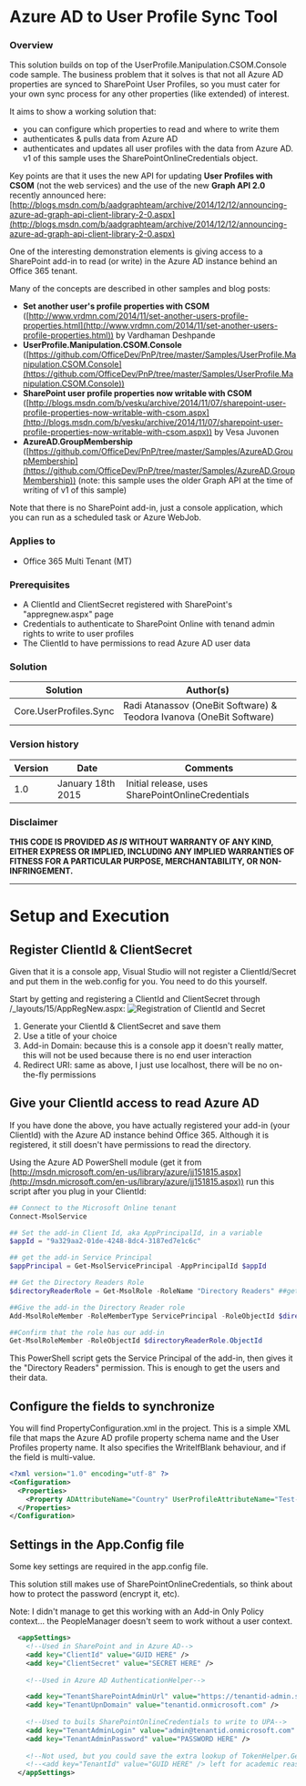 # Azure AD to User Profile Sync Tool #

### Overview ###
This solution builds on top of the UserProfile.Manipulation.CSOM.Console code sample. The business problem that it solves is that not all Azure AD properties are synced to SharePoint User Profiles, so you must cater for your own sync process for any other properties (like extended) of interest.

It aims to show a working solution that:

- you can configure which properties to read and where to write them
- authenticates & pulls data from Azure AD
- authenticates and updates all user profiles with the data from Azure AD. v1 of this sample uses the SharePointOnlineCredentials object.

Key points are that it uses the new API for updating **User Profiles with CSOM** (not the web services) and the use of the new **Graph API 2.0** recently announced here: [http://blogs.msdn.com/b/aadgraphteam/archive/2014/12/12/announcing-azure-ad-graph-api-client-library-2-0.aspx](http://blogs.msdn.com/b/aadgraphteam/archive/2014/12/12/announcing-azure-ad-graph-api-client-library-2-0.aspx)

One of the interesting demonstration elements is giving access to a SharePoint add-in to read (or write) in the Azure AD instance behind an Office 365 tenant.

Many of the concepts are described in other samples and blog posts:

- **Set another user's profile properties with CSOM** ([http://www.vrdmn.com/2014/11/set-another-users-profile-properties.html](http://www.vrdmn.com/2014/11/set-another-users-profile-properties.html)) by Vardhaman Deshpande
- **UserProfile.Manipulation.CSOM.Console** ([https://github.com/OfficeDev/PnP/tree/master/Samples/UserProfile.Manipulation.CSOM.Console](https://github.com/OfficeDev/PnP/tree/master/Samples/UserProfile.Manipulation.CSOM.Console))
- **SharePoint user profile properties now writable with CSOM** ([http://blogs.msdn.com/b/vesku/archive/2014/11/07/sharepoint-user-profile-properties-now-writable-with-csom.aspx](http://blogs.msdn.com/b/vesku/archive/2014/11/07/sharepoint-user-profile-properties-now-writable-with-csom.aspx)) by Vesa Juvonen
- **AzureAD.GroupMembership** ([https://github.com/OfficeDev/PnP/tree/master/Samples/AzureAD.GroupMembership](https://github.com/OfficeDev/PnP/tree/master/Samples/AzureAD.GroupMembership)) (note: this sample uses the older Graph API at the time of writing of v1 of this sample)

Note that there is no SharePoint add-in, just a console application, which you can run as a scheduled task or Azure WebJob.

### Applies to ###
-  Office 365 Multi Tenant (MT)

### Prerequisites ###
- A ClientId and ClientSecret registered with SharePoint's "appregnew.aspx" page
- Credentials to authenticate to SharePoint Online with tenand admin rights to write to user profiles
- The ClientId to have permissions to read Azure AD user data

### Solution ###
Solution | Author(s)
---------|----------
Core.UserProfiles.Sync | Radi Atanassov (OneBit Software) & Teodora Ivanova (OneBit Software)

### Version history ###
Version  | Date | Comments
---------| -----| --------
1.0  | January 18th 2015 | Initial release, uses SharePointOnlineCredentials

### Disclaimer ###
**THIS CODE IS PROVIDED *AS IS* WITHOUT WARRANTY OF ANY KIND, EITHER EXPRESS OR IMPLIED, INCLUDING ANY IMPLIED WARRANTIES OF FITNESS FOR A PARTICULAR PURPOSE, MERCHANTABILITY, OR NON-INFRINGEMENT.**


----------
# Setup and Execution #
## Register ClientId & ClientSecret ##
Given that it is a console app, Visual Studio will not register a ClientId/Secret and put them in the web.config for you. You need to do this yourself.

Start by getting and registering a ClientId and ClientSecret through /_layouts/15/AppRegNew.aspx:
![Registration of ClientId and Secret](http://i.imgur.com/FrgFeht.png)

1. Generate your ClientId & ClientSecret and save them
2. Use a title of your choice
3. Add-in Domain: because this is a console app it doesn't really matter, this will not be used because there is no end user interaction
4. Redirect URI: same as above, I just use localhost, there will be no on-the-fly permissions

## Give your ClientId access to read Azure AD ##
If you have done the above, you have actually registered your add-in (your ClientId) with the Azure AD instance behind Office 365. Although it is registered, it still doesn't have permissions to read the directory. 

Using the Azure AD PowerShell module (get it from [http://msdn.microsoft.com/en-us/library/azure/jj151815.aspx](http://msdn.microsoft.com/en-us/library/azure/jj151815.aspx)) run this script after you plug in your ClientId:

```PowerShell
## Connect to the Microsoft Online tenant
Connect-MsolService

## Set the add-in Client Id, aka AppPrincipalId, in a variable
$appId = "9a329aa2-01de-4248-8dc4-3187ed7e1c6c"

## get the add-in Service Principal
$appPrincipal = Get-MsolServicePrincipal -AppPrincipalId $appId 

## Get the Directory Readers Role
$directoryReaderRole = Get-MsolRole -RoleName "Directory Readers" ##get the role you want to set

##Give the add-in the Directory Reader role
Add-MsolRoleMember -RoleMemberType ServicePrincipal -RoleObjectId $directoryReaderRole.ObjectId -RoleMemberObjectId $appPrincipal.ObjectId

##Confirm that the role has our add-in
Get-MsolRoleMember -RoleObjectId $directoryReaderRole.ObjectId
```

This PowerShell script gets the Service Principal of the add-in, then gives it the "Directory Readers" permission. This is enough to get the users and their data.

## Configure the fields to synchronize ##
You will find PropertyConfiguration.xml in the project. This is a simple XML file that maps the Azure AD profile property schema name and the User Profiles property name. It also specifies the WriteIfBlank behaviour, and if the field is multi-value.

```xml
<?xml version="1.0" encoding="utf-8" ?>
<Configuration>
  <Properties>
    <Property ADAttributeName="Country" UserProfileAttributeName="Test-Country" WriteIfBlank="true" IsMulti="false"/>
  </Properties>
</Configuration>
```
## Settings in the App.Config file ##
Some key settings are required in the app.config file. 

This solution still makes use of SharePointOnlineCredentials, so think about how to protect the password (encrypt it, etc).

Note: I didn't manage to get this working with an Add-in Only Policy context... the PeopleManager doesn't seem to work without a user context.
```XML
  <appSettings>
    <!--Used in SharePoint and in Azure AD-->
    <add key="ClientId" value="GUID HERE" />
    <add key="ClientSecret" value="SECRET HERE" />
    
    <!--Used in Azure AD AuthenticationHelper-->

    <add key="TenantSharePointAdminUrl" value="https://tenantid-admin.sharepoint.com" /> <!--Used in console code for Admin url-->
    <add key="TenantUpnDomain" value="tenantid.onmicrosoft.com" />
  
    <!--Used to buils SharePointOnlineCredentials to write to UPA-->
    <add key="TenantAdminLogin" value="admin@tenantid.onmicrosoft.com" />
    <add key="TenantAdminPassword" value="PASSWORD HERE" /> 
  
    <!--Not used, but you could save the extra lookup of TokenHelper.GetRealmFromTargetUrl(sharePointAdminUrl); realm is tenantid --> 
    <!--<add key="TenantId" value="GUID HERE" /> left for academic reasons-->
  </appSettings>
```